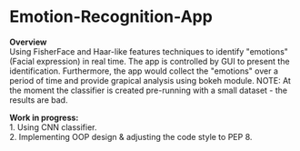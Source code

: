 # Emotion-Recognition-App
**Overview**<br/>
Using FisherFace and Haar-like features techniques to identify "emotions" (Facial expression) in real time.
The app is controlled by GUI to present the identification.
Furthermore, the app would collect the "emotions" over a period of time and provide grapical analysis using bokeh module.
NOTE: At the moment the classifier is created pre-running with a small dataset - the results are bad.

**Work in progress:**<br/>                                                                                                                  1. Using CNN classifier.<br/>                                                                                                                2. Implementing OOP design & adjusting the code style to PEP 8. 
